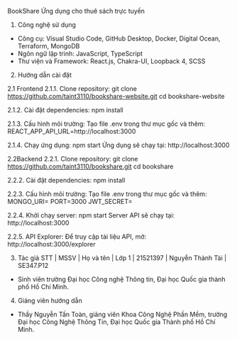 BookShare
Ứng dụng cho thuê sách trực tuyến

1. Công nghệ sử dụng

- Công cụ: Visual Studio Code, GitHub Desktop, Docker, Digital Ocean, Terraform, MongoDB
- Ngôn ngữ lập trình: JavaScript, TypeScript
- Thư viện và Framework: React.js, Chakra-UI, Loopback 4, SCSS

2. Hướng dẫn cài đặt

2.1 Frontend
2.1.1. Clone repository:
git clone https://github.com/taint3110/bookshare-website.git
cd bookshare-website

2.1.2. Cài đặt dependencies:
npm install

2.1.3. Cấu hình môi trường:
Tạo file .env trong thư mục gốc và thêm:
REACT_APP_API_URL=http://localhost:3000

2.1.4. Chạy ứng dụng:
npm start
Ứng dụng sẽ chạy tại: http://localhost:3000

2.2Backend
2.2.1. Clone repository:
git clone https://github.com/taint3110/bookshare.git
cd bookshare

2.2.2. Cài đặt dependencies:
npm install

2.2.3. Cấu hình môi trường:
Tạo file .env trong thư mục gốc và thêm:
MONGO_URI=<Your MongoDB URI>
PORT=3000
JWT_SECRET=<Your Secret Key>

2.2.4. Khởi chạy server:
npm start
Server API sẽ chạy tại: http://localhost:3000

2.2.5. API Explorer:
Để truy cập tài liệu API, mở: http://localhost:3000/explorer

3. Tác giả
   STT | MSSV | Họ và tên | Lớp
   1 | 21521397 | Nguyễn Thành Tài | SE347.P12

- Sinh viên trường Đại học Công nghệ Thông tin, Đại học Quốc gia thành phố Hồ Chí Minh.

4. Giảng viên hướng dẫn

- Thầy Nguyễn Tấn Toàn, giảng viên Khoa Công Nghệ Phần Mềm, trường Đại học Công Nghệ Thông Tin, Đại học Quốc gia Thành phố Hồ Chí Minh.
